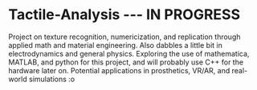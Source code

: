 # Tactile-Analysis --- IN PROGRESS
Project on texture recognition, numericization, and replication through applied math and material engineering. Also dabbles a little bit in electrodynamics and general physics. Exploring the use of mathematica, MATLAB, and python for this project, and will probably use C++ for the hardware later on. Potential applications in prosthetics, VR/AR, and real-world simulations :o
